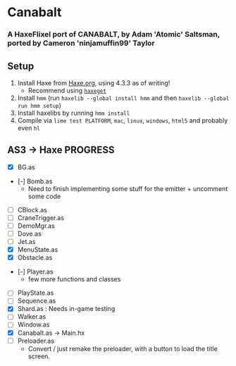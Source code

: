 # Canabalt
### A HaxeFlixel port of CANABALT, by Adam 'Atomic' Saltsman, ported by Cameron 'ninjamuffin99' Taylor

## Setup

1. Install Haxe from [Haxe.org](https://haxe.org), using 4.3.3 as of writing!
    - Recommend using [`haxeget`](https://github.com/l0go/haxeget)
2. Install `hmm` (run `haxelib --global install hmm` and then `haxelib --global run hmm setup`)
3. Install haxelibs by running `hmm install`
4. Compile via `lime test PLATFORM`, `mac`, `linux`, `windows`, `html5` and probably even `hl` 


## AS3 -> Haxe PROGRESS

- [X] BG.as
- [-] Bomb.as
    - Need to finish implementing some stuff for the emitter + uncomment some code
- [ ] CBlock.as
- [ ] CraneTrigger.as
- [ ] DemoMgr.as
- [ ] Dove.as
- [ ] Jet.as
- [X] MenuState.as
- [X] Obstacle.as
- [-] Player.as
    - few more functions and classes
- [ ] PlayState.as
- [ ] Sequence.as
- [X] Shard.as : Needs in-game testing
- [ ] Walker.as
- [ ] Window.as
- [X] Canabalt.as -> Main.hx
- [ ] Preloader.as 
    - Convert / just remake the preloader, with a button to load the title screen.
